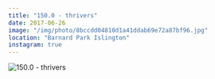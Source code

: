 ```yaml
---
title: "150.0 - thrivers"
date: 2017-06-26
image: "/img/photo/8bccdd04810d1a41ddab69e72a87bf96.jpg"
location: "Barnard Park Islington"
instagram: true
---
```


![150.0 - thrivers](/img/photo/8bccdd04810d1a41ddab69e72a87bf96.jpg)
